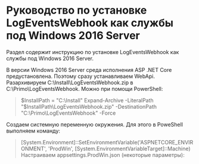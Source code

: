# Руководство по установке LogEventsWebhook как службы под Windows 2016 Server
Раздел содержит инструкцию по установке LogEventsWebhook как службы под Windows 2016 Server.

В версии Windows 2016 Server среда исполнения ASP .NET Core предустановлена. Поэтому сразу устанавливаем WebApi. 
Разархивируем C:\Install\LogEventsWebhook.zip в C:\Primo\LogEventsWebhook. Можно при помощи PowerShell:

> $InstallPath = "C:\Install"
> Expand-Archive -LiteralPath "$InstallPath\LogEventsWebhook.zip" -DestinationPath "C:\Primo\LogEventsWebhook" -Force

Создаем системную переменную окружения. Для этого в PoweShell выполняем команду:
> [System.Environment]::SetEnvironmentVariable('ASPNETCORE_ENVIRONMENT', 'ProdWin', [System.EnvironmentVariableTarget]::Machine)
Настраиваем appsettings.ProdWin.json (некоторые параметры):
